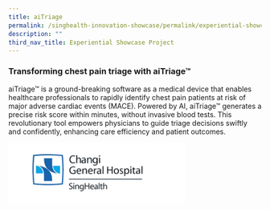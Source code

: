 ```yaml
---
title: aiTriage
permalink: /singhealth-innovation-showcase/permalink/experiential-showcase-projects/aitriage/
description: ""
third_nav_title: Experiential Showcase Project
---
```

### Transforming chest pain triage with aiTriage™

aiTriage™ is a ground-breaking software as a medical device that enables healthcare professionals to rapidly identify chest pain patients at risk of major adverse cardiac events (MACE). Powered by AI, aiTriage™ generates a precise risk score within minutes, without invasive blood tests. This revolutionary tool empowers physicians to guide triage decisions swiftly and confidently, enhancing care efficiency and patient outcomes.

<img style="width:70%" src="/images/cgh%20logo.png">
